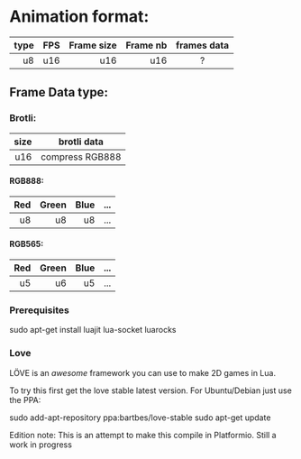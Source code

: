 # Animation format:

| type | FPS | Frame size | Frame nb | frames data |
|-----:|----:|-----------:|---------:|:-----------:|
| u8   | u16 | u16        | u16      |     ?       |

## Frame Data type:
### Brotli:
 | size | brotli data   |
 |-----:|:-------------:|
 | u16  |compress RGB888|

 #### RGB888:
 | Red | Green | Blue | ... |
 |----:|------:|-----:|:---:|
 | u8  |  u8   | u8   | ... |

  #### RGB565:
 | Red | Green | Blue | ... |
 |----:|------:|-----:|:---:|
 | u5  |  u6   | u5   | ... |

### Prerequisites

sudo apt-get install luajit lua-socket luarocks

### Love

LÖVE is an *awesome* framework you can use to make 2D games in Lua.

To try this first get the love stable latest version. For Ubuntu/Debian just use the PPA:

sudo add-apt-repository ppa:bartbes/love-stable
sudo apt-get update

Edition note: This is an attempt to make this compile in Platformio. Still a work in progress